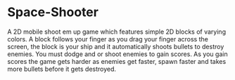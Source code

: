 # Space-Shooter

A 2D mobile shoot em up game which features simple 2D blocks of varying colors. A block follows your finger as you drag your finger across the screen, the block is your ship and it automatically shoots bullets to destroy enemies. You must dodge and or shoot enemies to gain scores. As you gain scores the game gets harder as enemies get faster, spawn faster and takes more bullets before it gets destroyed.